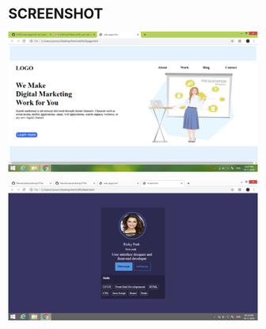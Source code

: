 # SCREENSHOT

![alt text](https://github.com/ReenaSubanandharaj/HTML/blob/master/Screenshot%20(2).png)

![alt text](https://github.com/ReenaSubanandharaj/HTML/blob/master/Screenshot%20(4).png)
